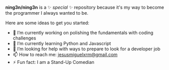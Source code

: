 **ning3n/ning3n** is a ✨ _special_ ✨ repository because it's my way to become the programmer I always wanted to be.

Here are some ideas to get you started:

- 🔭 I’m currently working on polishing the fundamentals with coding challenges
- 🌱 I’m currently learning Python and Javascript
- 🤔 I’m looking for help with ways to prepare to look for a developer job
- 📫 How to reach me: jesusmiguelxrm@gmail.com
- ⚡ Fun fact: I am a Stand-Up Comedian
